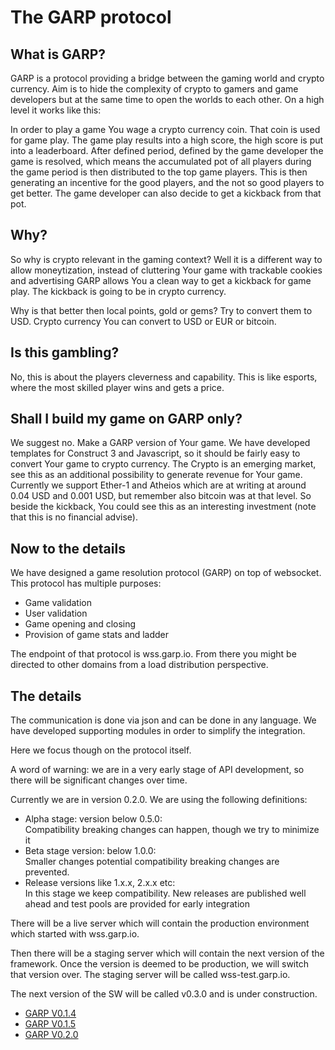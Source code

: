 # The GARP protocol
## What is GARP?
GARP is a protocol providing a bridge between the gaming world and crypto currency.
Aim is to hide the complexity of crypto to gamers and game developers but at the same time to
open the worlds to each other. On a high level it works like this:

In order to play a game You wage a crypto currency coin. That coin is used for game play.
The game play results into a high score, the high score is put into a leaderboard.
After defined period, defined by the game developer the game is resolved, which means the
accumulated pot of all players during the game period is then distributed to the top game players.
This is then generating an incentive for the good players, and the not so good players to get better.
The game developer can also decide to get a kickback from that pot.


## Why?
So why is crypto relevant in the gaming context? Well it is a different way to allow moneytization,
instead of cluttering Your game with trackable cookies and advertising GARP allows You a clean way 
to get a kickback for game play. The kickback is going to be in crypto currency.

Why is that better then local points, gold or gems? Try to convert them to USD.
Crypto currency You can convert to USD or EUR or bitcoin.

## Is this gambling?
No, this is about the players cleverness and capability. This is like esports, where the 
most skilled player wins and gets a price.

## Shall I build my game on GARP only?
We suggest no. Make a GARP version of Your game. We have developed templates for Construct 3
and Javascript, so it should be fairly easy to convert Your game to crypto currency.
The Crypto is an emerging market, see this as an additional possibility to generate revenue
for Your game. Currently we support Ether-1 and Atheios which are at writing at around
0.04 USD and 0.001 USD, but remember also bitcoin was at that level. So beside the kickback,
You could see this as an interesting investment (note that this is no financial advise).

## Now to the details
We have designed a game resolution protocol (GARP) on top of websocket. This 
protocol has multiple purposes:

* Game validation
* User validation
* Game opening and closing
* Provision of game stats and ladder

The endpoint of that protocol is wss.garp.io. From there you might be directed to other domains
from a load distribution perspective.

## The details
The communication is done via json and can be done in any language. We have developed supporting 
modules in order to simplify the integration. 

Here we focus though on the protocol itself.

A word of warning: we are in a very early stage of API development, so there will 
be significant changes over time.

Currently we are in version 0.2.0. We are using the following definitions:

* Alpha stage: version below 0.5.0:  
Compatibility breaking changes can happen, though we try to minimize it
* Beta stage version: below 1.0.0:  
    Smaller changes potential compatibility breaking changes are prevented.
* Release versions like 1.x.x, 2.x.x etc:  
    In this stage we keep compatibility. New releases are published well ahead and 
    test pools are provided for early integration
    
There will be a live server which will contain the production environment which
started with wss.garp.io.

Then there will be a staging server which will contain the next version of the
framework. Once the version is deemed to be production, we will switch that version 
over. The staging server will be called wss-test.garp.io.

The next version of the SW will be called v0.3.0 and is under construction.

* [GARP V0.1.4](/en/latest/garp_v014/)    
* [GARP V0.1.5](/en/latest/garp_v015/)    
* [GARP V0.2.0](/en/latest/garp_v020/)    

